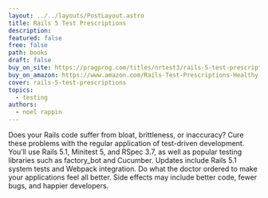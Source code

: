 ```yaml
---
layout: ../../layouts/PostLayout.astro
title: Rails 5 Test Prescriptions
description: 
featured: false
free: false
path: books
draft: false
buy_on_site: https://pragprog.com/titles/nrtest3/rails-5-test-prescriptions/
buy_on_amazon: https://www.amazon.com/Rails-Test-Prescriptions-Healthy-Codebase/dp/1680502506
cover: rails-5-test-prescriptions
topics:
  - testing
authors:
  - noel rappin
---
```


Does your Rails code suffer from bloat, brittleness, or inaccuracy? Cure these problems with the regular application of test-driven development. You’ll use Rails 5.1, Minitest 5, and RSpec 3.7, as well as popular testing libraries such as factory_bot and Cucumber. Updates include Rails 5.1 system tests and Webpack integration. Do what the doctor ordered to make your applications feel all better. Side effects may include better code, fewer bugs, and happier developers.
